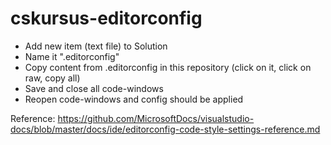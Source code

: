 # cskursus-editorconfig

- Add new item (text file) to Solution
- Name it ".editorconfig"
- Copy content from .editorconfig in this repository (click on it, click on raw, copy all)
- Save and close all code-windows
- Reopen code-windows and config should be applied

Reference: https://github.com/MicrosoftDocs/visualstudio-docs/blob/master/docs/ide/editorconfig-code-style-settings-reference.md
